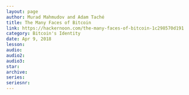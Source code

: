 ```yaml
---
layout: page
author: Murad Mahmudov and Adam Taché
title: The Many Faces of Bitcoin
link: https://hackernoon.com/the-many-faces-of-bitcoin-1c298570d191
category: Bitcoin's Identity
date: Apr 9, 2018
lesson: 
audio: 
audio2: 
audio3: 
star: 
archive: 
series: 
seriesnr: 
---
```

